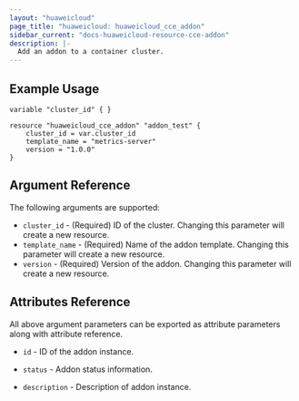 ```yaml
---
layout: "huaweicloud"
page_title: "huaweicloud: huaweicloud_cce_addon"
sidebar_current: "docs-huaweicloud-resource-cce-addon"
description: |-
  Add an addon to a container cluster. 
---
```


## Example Usage
```hcl
variable "cluster_id" { }

resource "huaweicloud_cce_addon" "addon_test" {
    cluster_id = var.cluster_id
    template_name = "metrics-server"
    version = "1.0.0"
}
``` 

## Argument Reference
The following arguments are supported:
* `cluster_id` - (Required) ID of the cluster. Changing this parameter will create a new resource.
* `template_name` - (Required) Name of the addon template. Changing this parameter will create a new resource.
* `version` - (Required) Version of the addon. Changing this parameter will create a new resource.

## Attributes Reference

All above argument parameters can be exported as attribute parameters along with attribute reference.

 * `id` -  ID of the addon instance.

 * `status` - Addon status information.

 * `description` - Description of addon instance.
